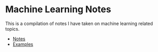 # Machine Learning Notes #

This is a compilation of notes I have taken on machine learning related topics.

* [Notes](notes/)
* [Examples](examples/)
